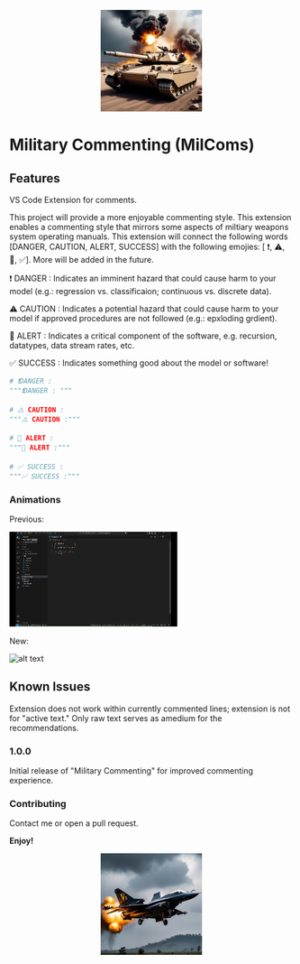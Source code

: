 
<p>
<div align="center">
<img src="https://github.com/TimJN17/milcoms/blob/main/assets/20250212-Tank-180x180.jpg" width=180>
</div>
</p>

# Military Commenting (MilComs) 

## Features
VS Code Extension for comments. 

This project will provide a more enjoyable commenting style. This extension enables a commenting style that mirrors some aspects of miltiary weapons system operating manuals. This extension will connect the following words [DANGER, CAUTION, ALERT, SUCCESS] with the following emojies: [ ❗, ⚠️, 🚨, ✅]. More will be added in the future.

❗ DANGER : Indicates an imminent hazard that could cause harm to your model (e.g.: regression vs. classificaion; continuous vs. discrete data).

⚠️ CAUTION : Indicates a potential hazard that could cause harm to your model if approved procedures are not followed (e.g.: epxloding grdient).

🚨 ALERT : Indicates a critical component of the software, e.g. recursion, datatypes, data stream rates, etc. 

✅ SUCCESS : Indicates something good about the model or software!

```python
# ❗DANGER : 
"""❗DANGER : """

# ⚠️ CAUTION :
"""⚠️ CAUTION :"""

# 🚨 ALERT :
"""🚨 ALERT :"""

# ✅ SUCCESS :
"""✅ SUCCESS :"""
```
### Animations
Previous:

![Annimation](https://github.com/TimJN17/milcoms/blob/main/assets/20250218-gif.gif)

New:

![alt text](https://github.com/TimJN17/milcoms/blob/main/assets//clipGif.gif)

## Known Issues
Extension does not work within currently commented lines; extension is not for "active text." Only raw text serves as amedium for the recommendations. 

### 1.0.0
Initial release of "Military Commenting" for improved commenting experience. 

### Contributing
Contact me or open a pull request.

**Enjoy!**

<p align="center">
<img src="https://github.com/TimJN17/milcoms/blob/main/assets/20250212-Jet-180x180.jpg" width=180>
</p>
